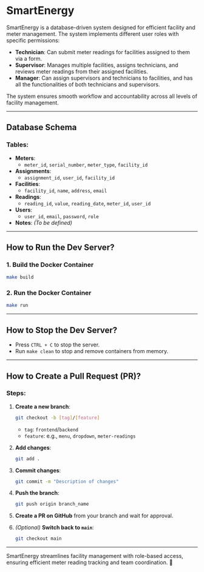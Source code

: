 # SmartEnergy  

SmartEnergy is a database-driven system designed for efficient facility and meter management. The system implements different user roles with specific permissions:  

- **Technician**: Can submit meter readings for facilities assigned to them via a form.  
- **Supervisor**: Manages multiple facilities, assigns technicians, and reviews meter readings from their assigned facilities.  
- **Manager**: Can assign supervisors and technicians to facilities, and has all the functionalities of both technicians and supervisors.  

The system ensures smooth workflow and accountability across all levels of facility management.  

---

## Database Schema  

### Tables:  
- **Meters**:  
  - `meter_id`, `serial_number`, `meter_type`, `facility_id`  
- **Assignments**:  
  - `assignment_id`, `user_id`, `facility_id`  
- **Facilities**:  
  - `facility_id`, `name`, `address`, `email`  
- **Readings**:  
  - `reading_id`, `value`, `reading_date`, `meter_id`, `user_id`  
- **Users**:  
  - `user_id`, `email`, `password`, `role`  
- **Notes**: *(To be defined)*  

---

## How to Run the Dev Server?  

### 1. Build the Docker Container  
```bash  
make build  
```  

### 2. Run the Docker Container  
```bash  
make run  
```  

---

## How to Stop the Dev Server?  
- Press `CTRL + C` to stop the server.  
- Run `make clean` to stop and remove containers from memory.  

---

## How to Create a Pull Request (PR)?  

### Steps:  
1. **Create a new branch**:  
   ```bash  
   git checkout -b [tag]/[feature]  
   ```  
   - `tag`: `frontend`/`backend`  
   - `feature`: e.g., `menu`, `dropdown`, `meter-readings`  

2. **Add changes**:  
   ```bash  
   git add .  
   ```  

3. **Commit changes**:  
   ```bash  
   git commit -m "Description of changes"  
   ```  

4. **Push the branch**:  
   ```bash  
   git push origin branch_name  
   ```  

5. **Create a PR on GitHub** from your branch and wait for approval.  

6. *(Optional)* **Switch back to `main`**:  
   ```bash  
   git checkout main  
   ```  

---  

SmartEnergy streamlines facility management with role-based access, ensuring efficient meter reading tracking and team coordination. 🚀